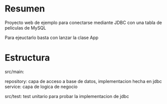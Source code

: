 # Resumen

Proyecto web de ejemplo para conectarse mediante JDBC con una tabla de peliculas de MySQL

Para ejeuctarlo basta con lanzar la clase App 

# Estructura

src/main:

repository: capa de acceso a base de datos, implementacion hecha en jdbc
service: capa de logica de negocio

src/test:
test unitario para probar la implementacion de jdbc


